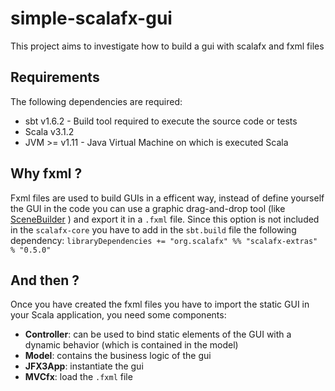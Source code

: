 # simple-scalafx-gui

This project aims to investigate how to build a gui with scalafx and fxml files

## Requirements 

The following dependencies are required:
- sbt v1.6.2 - Build tool required to execute the source code or tests
- Scala v3.1.2
- JVM >= v1.11 - Java Virtual Machine on which is executed Scala

## Why fxml ?

Fxml files are used to build GUIs in a efficent way, instead of define yourself the GUI in the code you can use a graphic drag-and-drop tool (like [SceneBuilder](https://www.oracle.com/java/technologies/javase/javafxscenebuilder-info.html) ) and export it in a `.fxml` file. Since this option is not included in the  `scalafx-core` you have to add in the  `sbt.build` file the following dependency: `libraryDependencies += "org.scalafx" %% "scalafx-extras" % "0.5.0"`

## And then ?
Once you have created the fxml files you have to import the static GUI in your Scala application, you need some components:
- __Controller__: can be used to bind static elements of the GUI with a dynamic behavior (which is contained in the model)
- __Model__: contains the business logic of the gui 
- __JFX3App__: instantiate the gui
- __MVCfx__: load the `.fxml` file

